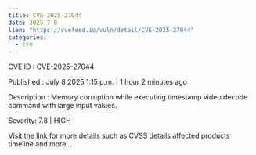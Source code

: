 ```yaml
--- 
title: CVE-2025-27044
date: 2025-7-8
lien: "https://cvefeed.io/vuln/detail/CVE-2025-27044"
categories:
  - cve
---
```


CVE ID : CVE-2025-27044

Published :  July 8
2025
1:15 p.m. | 1 hour
2 minutes ago

Description : Memory corruption while executing timestamp video decode command with large input values.

Severity: 7.8 | HIGH

Visit the link for more details
such as CVSS details
affected products
timeline
and more...
